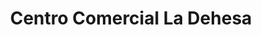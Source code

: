 ---
title: "Centro Comercial La Dehesa"
url: /alcala-de-henares/centro-comercial-la-dehesa/
shop: Einkaufszentrum
---